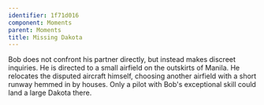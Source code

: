 ```yaml
---
identifier: 1f71d016
component: Moments
parent: Moments 
title: Missing Dakota
---
```

Bob does not confront his partner directly, but instead makes discreet
inquiries. He is directed to a small airfield on the outskirts of
Manila. He relocates the disputed aircraft himself, choosing another
airfield with a short runway hemmed in by houses. Only a pilot with
Bob's exceptional skill could land a large Dakota there.
